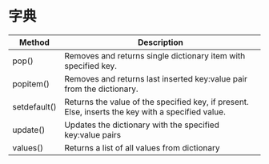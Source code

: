 # 字典

|Method|	Description|
|---|---|
|pop()|	Removes and returns single dictionary item with specified key.|
|popitem()|	Removes and returns last inserted key:value pair from the dictionary.|
|setdefault()|	Returns the value of the specified key, if present. Else, inserts the key with a specified value.|
|update()|	Updates the dictionary with the specified key:value pairs|
|values()|	Returns a list of all values from dictionary|

